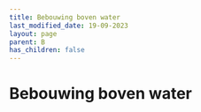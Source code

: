 ```yaml
---
title: Bebouwing boven water
last_modified_date: 19-09-2023
layout: page
parent: B
has_children: false
---
```


Bebouwing boven water
=====================

